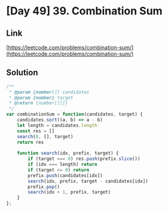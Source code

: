 # [Day 49] 39. Combination Sum

<a name="ge1xy"></a>
## Link
[https://leetcode.com/problems/combination-sum/](https://leetcode.com/problems/combination-sum/)
<a name="FFq6y"></a>
## Solution
```javascript
/**
 * @param {number[]} candidates
 * @param {number} target
 * @return {number[][]}
 */
var combinationSum = function(candidates, target) {
    candidates.sort((a, b) => a - b)
    let length = candidates.length
    const res = []
    search(0, [], target)
    return res
    
    function search(idx, prefix, target) {
        if (target === 0) res.push(prefix.slice())
        if (idx === length) return
        if (target <= 0) return
        prefix.push(candidates[idx])
        search(idx, prefix, target - candidates[idx])
        prefix.pop()
        search(idx + 1, prefix, target)
    }
};
```
